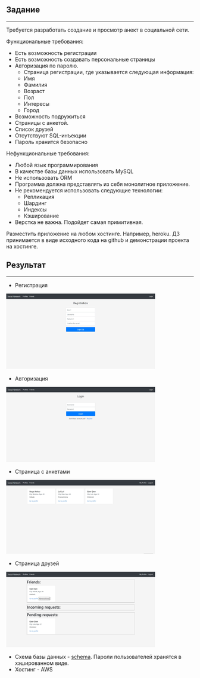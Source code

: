 ## Задание
---

Требуется разработать создание и просмотр анект в социальной сети.

Функциональные требования:
* Есть возможность регистрации
* Есть возможность создавать персональные страницы
* Авторизация по паролю.
  * Страница регистрации, где указывается следующая информация:
  * Имя
  * Фамилия
  * Возраст
  * Пол
  * Интересы
  * Город
* Возможность подружиться
* Страницы с анкетой.
* Список друзей
* Отсутствуют SQL-инъекции
* Пароль хранится безопасно

Нефункциональные требования:
* Любой язык программирования
* В качестве базы данных использовать MySQL
* Не использовать ORM
* Программа должна представлять из себя монолитное приложение.
* Не рекомендуется использовать следующие технологии:
  * Репликация
  * Шардинг
  * Индексы
  * Кэширование
* Верстка не важна. Подойдет самая примитивная.

Разместить приложение на любом хостинге. Например, heroku. ДЗ принимается в виде исходного кода на github и демонстрации проекта на хостинге.

## Результат
---

* Регистрация  
<img src="registration.jpg" alt="registration" width="400"/>  

* Авторизация  
<img src="login.jpg" alt="registration" width="400"/>  

* Страница с анкетами  
<img src="profiles.jpg" alt="profiles" width="400"/>  

* Страница друзей  
<img src="friends.jpg" alt="friends" width="400"/> 

* Схема базы данных - [schema](../../src/sql/schema.sql). Пароли пользователей хранятся в хэшированном виде.
* Хостинг - AWS

